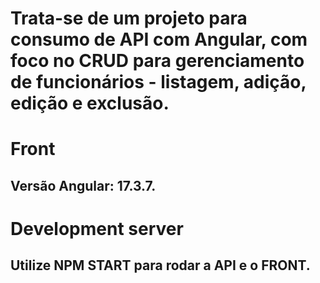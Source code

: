 # Trata-se de um projeto para consumo de API com Angular, com foco no CRUD para gerenciamento de funcionários - listagem, adição, edição e exclusão.

# Front
## Versão Angular: 17.3.7.

# Development server
## Utilize NPM START para rodar a API e o FRONT.
